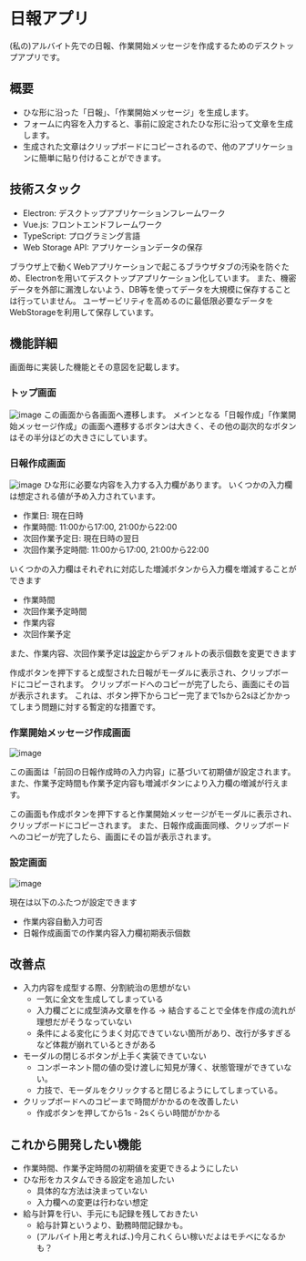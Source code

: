 # 日報アプリ

(私の)アルバイト先での日報、作業開始メッセージを作成するためのデスクトップアプリです。


## 概要

- ひな形に沿った「日報」、「作業開始メッセージ」を生成します。
- フォームに内容を入力すると、事前に設定されたひな形に沿って文章を生成します。
- 生成された文章はクリップボードにコピーされるので、他のアプリケーションに簡単に貼り付けることができます。

## 技術スタック

- Electron: デスクトップアプリケーションフレームワーク
- Vue.js: フロントエンドフレームワーク
- TypeScript: プログラミング言語
- Web Storage API: アプリケーションデータの保存

ブラウザ上で動くWebアプリケーションで起こるブラウザタブの汚染を防ぐため、Electronを用いてデスクトップアプリケーション化しています。
また、機密データを外部に漏洩しないよう、DB等を使ってデータを大規模に保存することは行っていません。
ユーザービリティを高めるのに最低限必要なデータをWebStorageを利用して保存しています。

## 機能詳細

画面毎に実装した機能とその意図を記載します。

### トップ画面

![image](https://github.com/petaxa/DailyReport/assets/50777725/a1c668e3-e5de-41c6-9e62-0f598dbd6bbc)
この画面から各画面へ遷移します。
メインとなる「日報作成」「作業開始メッセージ作成」の画面へ遷移するボタンは大きく、その他の副次的なボタンはその半分ほどの大きさにしています。

### 日報作成画面

![image](https://github.com/petaxa/DailyReport/assets/50777725/fc87ab48-4977-4176-880c-3fb19c3b8c79)
ひな形に必要な内容を入力する入力欄があります。
いくつかの入力欄は想定される値が予め入力されています。
- 作業日: 現在日時
- 作業時間: 11:00から17:00, 21:00から22:00
- 次回作業予定日: 現在日時の翌日
- 次回作業予定時間: 11:00から17:00, 21:00から22:00

いくつかの入力欄はそれぞれに対応した増減ボタンから入力欄を増減することができます
- 作業時間
- 次回作業予定時間
- 作業内容
- 次回作業予定

また、作業内容、次回作業予定は[設定](#設定画面)からデフォルトの表示個数を変更できます

作成ボタンを押下すると成型された日報がモーダルに表示され、クリップボードにコピーされます。
クリップボードへのコピーが完了したら、画面にその旨が表示されます。
これは、ボタン押下からコピー完了まで1sから2sほどかかってしまう問題に対する暫定的な措置です。

### 作業開始メッセージ作成画面
![image](https://github.com/petaxa/DailyReport/assets/50777725/fe2e7d62-ca10-465a-a9cf-d2fa60bf7e27)

この画面は「前回の日報作成時の入力内容」に基づいて初期値が設定されます。
また、作業予定時間も作業予定内容も増減ボタンにより入力欄の増減が行えます。

この画面も作成ボタンを押下すると作業開始メッセージがモーダルに表示され、クリップボードにコピーされます。
また、日報作成画面同様、クリップボードへのコピーが完了したら、画面にその旨が表示されます。

### 設定画面
![image](https://github.com/petaxa/DailyReport/assets/50777725/6d5a37c0-1c78-4b63-b8ad-f2e7dc550cbf)

現在は以下のふたつが設定できます
- 作業内容自動入力可否
- 日報作成画面での作業内容入力欄初期表示個数

## 改善点

- 入力内容を成型する際、分割統治の思想がない
  - 一気に全文を生成してしまっている
  - 入力欄ごとに成型済み文章を作る → 結合することで全体を作成の流れが理想だがそうなっていない
  - 条件による変化にうまく対応できていない箇所があり、改行が多すぎるなど体裁が崩れているときがある
- モーダルの閉じるボタンが上手く実装できていない
  - コンポーネント間の値の受け渡しに知見が薄く、状態管理ができていない。
  - 力技で、モーダルをクリックすると閉じるようにしてしまっている。
- クリップボードへのコピーまで時間がかかるのを改善したい
  - 作成ボタンを押してから1s - 2sくらい時間がかかる
 
## これから開発したい機能
- 作業時間、作業予定時間の初期値を変更できるようにしたい
- ひな形をカスタムできる設定を追加したい
  - 具体的な方法は決まっていない
  - 入力欄への変更は行わない想定
- 給与計算を行い、手元にも記録を残しておきたい
  - 給与計算というより、勤務時間記録かも。
  - (アルバイト用と考えれば、)今月これくらい稼いだよはモチベになるかも？
